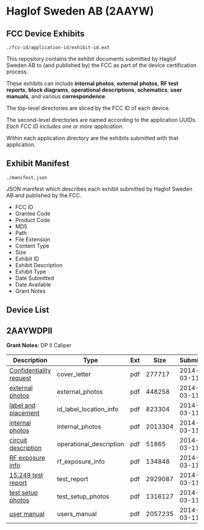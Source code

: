 # Haglof Sweden AB (2AAYW)
## FCC Device Exhibits

```
./fcc-id/application-id/exhibit-id.ext
```

This repository contains the exhibit documents submitted by Haglof Sweden AB to (and published by) the FCC as part of the device certification process.

These exhibits can include **internal photos**, **external photos**, **RF test reports**, **block diagrams**, **operational descriptions**, **schematics**, **user manuals**, and various **correspondence**.

The top-level directories are sliced by the FCC ID of each device.

The second-level directories are named according to the application UUIDs. *Each FCC ID includes one or more application.*

Within each application directory are the exhibits submitted with that application. 

## Exhibit Manifest

```
./manifest.json
```

JSON manifest which describes each exhibit submitted by Haglof Sweden AB and published by the FCC.

- FCC ID
- Grantee Code
- Product Code
- MD5
- Path
- File Extension
- Content Type
- Size
- Exhibit ID
- Exhibit Description
- Exhibit Type
- Date Submitted
- Date Available
- Grant Notes

## Device List
## 2AAYWDPII
**Grant Notes:** DP II Caliper

| Description | Type | Ext | Size | Submitted | Available |
| ----------- | ---- | --- | ---- | --------- | --------- |
| [Confidentiality request](2AAYWDPII/0d7689a023f7bcb25ec10292c0e92843/2212005.pdf) | cover_letter | pdf | 277717 | 2014-03-11 | 2014-03-11 |
| [external photos](2AAYWDPII/0d7689a023f7bcb25ec10292c0e92843/2211998.pdf) | external_photos | pdf | 448258 | 2014-03-11 | 2014-03-11 |
| [label and placement](2AAYWDPII/0d7689a023f7bcb25ec10292c0e92843/2211997.pdf) | id_label_location_info | pdf | 823304 | 2014-03-11 | 2014-03-11 |
| [internal photos](2AAYWDPII/0d7689a023f7bcb25ec10292c0e92843/2212002.pdf) | internal_photos | pdf | 2013304 | 2014-03-11 | 2014-03-11 |
| [circuit description](2AAYWDPII/0d7689a023f7bcb25ec10292c0e92843/2212004.pdf) | operational_description | pdf | 51865 | 2014-03-11 | 2014-03-11 |
| [RF exposure info](2AAYWDPII/0d7689a023f7bcb25ec10292c0e92843/2212003.pdf) | rf_exposure_info | pdf | 134848 | 2014-03-11 | 2014-03-11 |
| [15.249 test report](2AAYWDPII/0d7689a023f7bcb25ec10292c0e92843/2211999.pdf) | test_report | pdf | 2929087 | 2014-03-11 | 2014-03-11 |
| [test setup photos](2AAYWDPII/0d7689a023f7bcb25ec10292c0e92843/2212000.pdf) | test_setup_photos | pdf | 1316127 | 2014-03-11 | 2014-03-11 |
| [user manual](2AAYWDPII/0d7689a023f7bcb25ec10292c0e92843/2212001.pdf) | users_manual | pdf | 2057235 | 2014-03-11 | 2014-03-11 |
